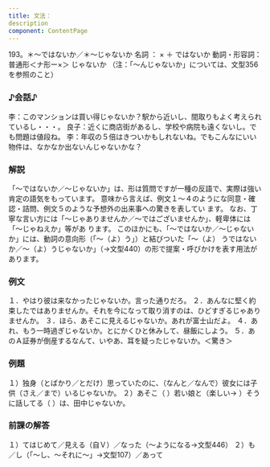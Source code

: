 ```yaml
---
title: 文法：
description
component: ContentPage
---
```



193。＊～ではないか／＊～じゃないか
名詞 ： × ＋ ではないか
動詞・形容詞：普通形＜ナ形ー×＞ じゃないか
（注：「～んじゃないか」については、文型356を参照のこと）
### ♪会話♪
李：このマンションは買い得じゃないか？駅から近いし、間取りもよく考えられているし・・・。 良子：近くに商店街があるし、学校や病院も遠くないし。でも問題は値段ね。
李：年収の５倍はきついかもしれないね。でもこんなにいい物件は、なかなか出ないんじゃないかな？
### 解説
「～ではないか／～じゃないか」は、形は質問ですが一種の反語で、実際は強い肯定の語気をもっています。 意味から言えば、例文１～４のようにな同意・確認・詰問、例文５のような予想外の出来事への驚きを表してい ます。
なお、丁寧な言い方には「～じゃありませんか／～ではございませんか」、軽卑体には「～じゃねえか」等があ ります。
このほかにも、「～ではないか／～じゃないか」には、動詞の意向形（「～（よ）う」）と結びついた「～（よ） うではないか／～（よ）うじゃないか」（→文型440）の形で提案・呼びかけを表す用法があります。
### 例文
１．やはり彼は来なかったじゃないか。言った通りだろ。
２．あんなに堅く約束したではありませんか。それを今になって取り消すのは、ひどすぎるじゃありませんか。
３．ほら、あそこに見えるじゃないか。あれが富士山だよ。
４．あれ、もう一時過ぎじゃないか。とにかくひと休みして、昼飯にしよう。
５．あのＡ証券が倒産するなんて、いやあ、耳を疑ったじゃないか。＜驚き＞
### 例題
１）独身（とばかり／とだけ）思っていたのに、（なんと／なんで）彼女には子供（さえ／まで）いるじゃないか。
２）あそこ（ ）若い娘と（楽しい→ ）そうに話してる（ ）は、田中じゃないか。
### 前課の解答
１）てはじめて／見える（自Ｖ）／なった（～ようになる→文型446）
２）も／し（「～し、～それに～」→文型107）／あって

